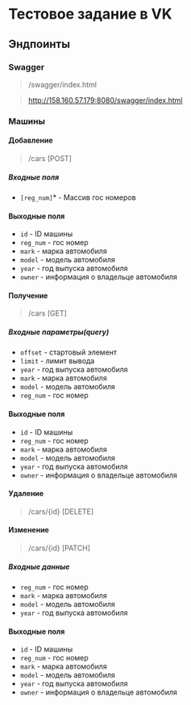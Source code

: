 # Тестовое задание в VK

## Эндпоинты

### Swagger

> /swagger/index.html

> http://158.160.57.179:8080/swagger/index.html

### Машины

#### Добавление

> /cars [POST]

##### Входные поля

- `[reg_num]`* - Массив гос номеров

#### Выходные поля

- `id` - ID машины
- `reg_num` - гос номер
- `mark` - марка автомобиля
- `model` - модель автомобиля
- `year` - год выпуска автомобиля
- `owner` - информация о владельце автомобиля

#### Получение

> /cars [GET]

##### Входные параметры(query)

- `offset` - стартовый элемент
- `limit` - лимит вывода
- `year` - год выпуска автомобиля
- `mark` - марка автомобиля
- `model` - модель автомобиля
- `reg_num` - гос номер

#### Выходные поля

- `id` - ID машины
- `reg_num` - гос номер
- `mark` - марка автомобиля
- `model` - модель автомобиля
- `year` - год выпуска автомобиля
- `owner` - информация о владельце автомобиля

#### Удаление

> /cars/{id} [DELETE]

#### Изменение

> /cars/{id} [PATCH]

##### Входные данные

- `reg_num` - гос номер
- `mark` - марка автомобиля
- `model` - модель автомобиля
- `year` - год выпуска автомобиля

#### Выходные поля

- `id` - ID машины
- `reg_num` - гос номер
- `mark` - марка автомобиля
- `model` - модель автомобиля
- `year` - год выпуска автомобиля
- `owner` - информация о владельце автомобиля
